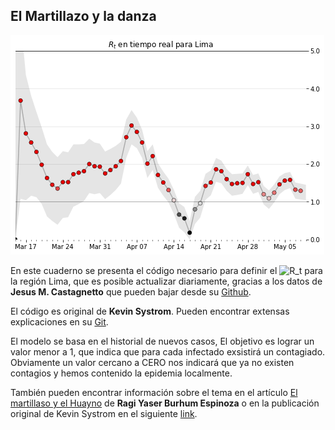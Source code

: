 ## El Martillazo y la danza

![imagen](8demayo.png)  

En este cuaderno se presenta el código necesario para definir el ![$R_t$](https://render.githubusercontent.com/render/math?math=R_t&mode=inline) para la región Lima, que es posible actualizar diariamente, gracias a los datos de **Jesus M. Castagnetto** que pueden bajar desde su [Github](https://github.com/jmcastagnetto/covid-19-peru-data).

El código es original de **Kevin Systrom**. Pueden encontrar extensas explicaciones en su [Git](https://github.com/k-sys/covid-19).

El modelo se basa en el historial de nuevos casos, El objetivo es lograr un valor menor a 1, que indica que para cada infectado exsistirá un contagiado. Obviamente un valor cercano a CERO nos indicará que ya no existen contagios y hemos contenido la epidemia localmente.
 
También pueden encontrar información sobre el tema en el artículo [El martillaso y el Huayno](https://medium.com/@rburhum/el-martillazo-y-el-huayno-278716f49938) de **Ragi Yaser Burhum Espinoza** o en la publicación original de Kevin Systrom en el siguiente [link](http://systrom.com/blog/the-metric-we-need-to-manage-covid-19/).
